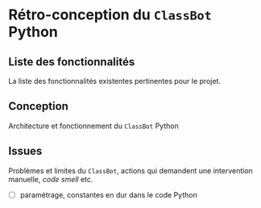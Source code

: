 # Rétro-conception du `ClassBot` Python

## Liste des fonctionnalités

La liste des fonctionnalités existentes pertinentes pour le projet.

## Conception

Architecture et fonctionnement du `ClassBot` Python

## Issues

Problèmes et limites du `ClassBot`, actions qui demandent une intervention manuelle, _code smell_ etc.

- [ ] paramétrage, constantes en dur dans le code Python
